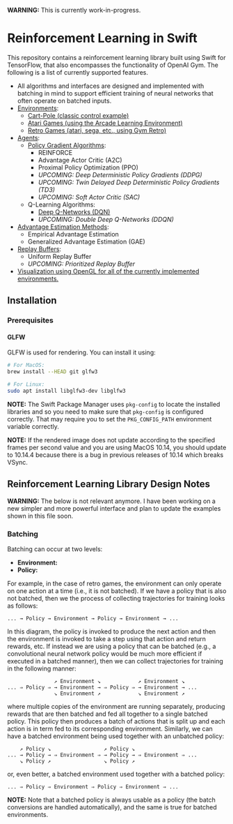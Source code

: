 **WARNING:** This is currently work-in-progress.

# Reinforcement Learning in Swift

This repository contains a reinforcement learning library
built using Swift for TensorFlow, that also encompasses the
functionality of OpenAI Gym. The following is a list of
currently supported features.

- All algorithms and interfaces are designed and 
  implemented with batching in mind to support efficient
  training of neural networks that often operate on batched
  inputs.
- [Environments](https://github.com/eaplatanios/retro-swift/blob/master/Sources/ReinforcementLearning/Environments/Environment.swift):
  - [Cart-Pole (classic control example)](https://github.com/eaplatanios/retro-swift/blob/master/Sources/ReinforcementLearning/Environments/ClassicControl/CartPole.swift)
  - [Atari Games (using the Arcade Learning Environment)](https://github.com/eaplatanios/swift-ale)
  - [Retro Games (atari, sega, etc., using Gym Retro)](https://github.com/eaplatanios/swift-retro)
- [Agents](https://github.com/eaplatanios/retro-swift/blob/master/Sources/ReinforcementLearning/Agents/Agent.swift):
  - [Policy Gradient Algorithms](https://github.com/eaplatanios/retro-swift/blob/master/Sources/ReinforcementLearning/Agents/PolicyGradientAgents.swift):
    - REINFORCE
    - Advantage Actor Critic (A2C)
    - Proximal Policy Optimization (PPO)
    - *UPCOMING: Deep Deterministic Policy Gradients (DDPG)*
    - *UPCOMING: Twin Delayed Deep Deterministic Policy Gradients (TD3)*
    - *UPCOMING: Soft Actor Critic (SAC)*
  - Q-Learning Algorithms:
    - [Deep Q-Networks (DQN)](https://github.com/eaplatanios/retro-swift/blob/master/Sources/ReinforcementLearning/Agents/DeepQNetworks.swift)
    - *UPCOMING: Double Deep Q-Networks (DDQN)*
- [Advantage Estimation Methods](https://github.com/eaplatanios/retro-swift/blob/master/Sources/ReinforcementLearning/Values.swift):
  - Empirical Advantage Estimation
  - Generalized Advantage Estimation (GAE)
- [Replay Buffers](https://github.com/eaplatanios/retro-swift/blob/master/Sources/ReinforcementLearning/ReplayBuffers.swift):
  - Uniform Replay Buffer
  - *UPCOMING: Prioritized Replay Buffer*
- [Visualization using OpenGL for all of the currently
  implemented environments.](https://github.com/eaplatanios/retro-swift/blob/master/Sources/ReinforcementLearning/Environments/Rendering.swift)

## Installation

### Prerequisites

#### GLFW

GLFW is used for rendering. You can install it using:

```bash
# For MacOS:
brew install --HEAD git glfw3

# For Linux:
sudo apt install libglfw3-dev libglfw3
```

**NOTE:** The Swift Package Manager uses `pkg-config` to 
locate the installed libraries and so you need to make sure
that `pkg-config` is configured correctly. That may require
you to set the `PKG_CONFIG_PATH` environment variable
correctly.

**NOTE:** If the rendered image does not update according 
to the specified frames per second value and you are using 
MacOS 10.14, you should update to 10.14.4 because there is 
a bug in previous releases of 10.14 which breaks VSync.

## Reinforcement Learning Library Design Notes

**WARNING:** The below is not relevant anymore. I have been
working on a new simpler and more powerful interface and
plan to update the examples shown in this file soon.

### Batching

Batching can occur at two levels:

  - __Environment:__
  - __Policy:__

For example, in the case of retro games, the environment 
can only operate on one action at a time (i.e., it is not 
batched). If we have a policy that is also not batched, 
then we the process of collecting trajectories for training 
looks as follows:

```
... → Policy → Environment → Policy → Environment → ...
```

In this diagram, the policy is invoked to produce the next 
action and then the environment is invoked to take a step 
using that action and return rewards, etc. If instead we 
are using a policy that can be batched (e.g., a 
convolutional neural network policy would be much more 
efficient if executed in a batched manner), then we can 
collect trajectories for training in the following manner:

```
               ↗ Environment ↘            ↗ Environment ↘
... ⇒ Policy ⇒ → Environment → ⇒ Policy ⇒ → Environment → ...
               ↘ Environment ↗            ↘ Environment ↗
```

where multiple copies of the environment are running 
separately, producing rewards that are then batched and fed 
all together to a single batched policy. This policy then 
produces a batch of actions that is split up and each action 
is in term fed to its corresponding environment. Similarly, 
we can have a batched environment being used together with 
an unbatched policy:

```
    ↗ Policy ↘                 ↗ Policy ↘
... → Policy → ⇒ Environment ⇒ → Policy → ⇒ Environment ⇒ ...
    ↘ Policy ↗                 ↘ Policy ↗
```

or, even better, a batched environment used together with a 
batched policy:

```
... ⇒ Policy ⇒ Environment ⇒ Policy ⇒ Environment ⇒ ...
```

**NOTE:** Note that a batched policy is always usable as a 
policy (the batch conversions are handled automatically), 
and the same is true for batched environments.
